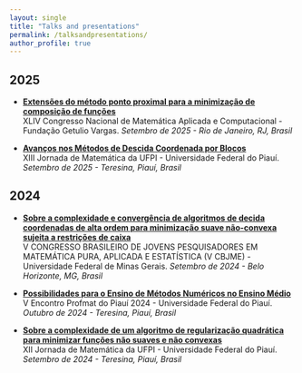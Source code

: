 ```yaml
---
layout: single
title: "Talks and presentations"
permalink: /talksandpresentations/
author_profile: true
---
```

## 2025

- **[Extensões do método ponto proximal para a minimização de composição de funções](/files/cnmac2025.pdf)**  
  XLIV Congresso Nacional de Matemática Aplicada e Computacional - Fundação Getulio Vargas. *Setembro de 2025 - Rio de Janeiro, RJ, Brasil*

- **[Avanços nos Métodos de Descida Coordenada por Blocos](/files/jornada2025.pdf)**  
  XIII Jornada de Matemática da UFPI - Universidade Federal do Piauí. *Setembro de 2025 - Teresina, Piauí, Brasil*

## 2024

- **[Sobre a complexidade e convergência de algoritmos de decida coordenadas de alta ordem para minimização suave não-convexa sujeita a restrições de caixa](/files/jovesn2024.pdf)**  
 V CONGRESSO BRASILEIRO DE JOVENS PESQUISADORES EM MATEMÁTICA PURA, APLICADA E ESTATÍSTICA (V CBJME) - Universidade Federal de Minas Gerais. *Setembro de 2024 - Belo Horizonte, MG, Brasil*

- **[Possibilidades para o Ensino de Métodos Numéricos no Ensino Médio](/files/profmat2024.pdf)**  
  V Encontro Profmat do Piauí 2024 - Universidade Federal do Piauí. *Outubro de 2024 - Teresina, Piauí, Brasil*

- **[Sobre a complexidade de um algoritmo de regularização quadrática para minimizar funções não suaves e não convexas](/files/jornada2024.pdf)**  
  XII Jornada de Matemática da UFPI - Universidade Federal do Piauí. *Setembro de 2024 - Teresina, Piauí, Brasil*
